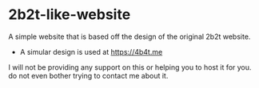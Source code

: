 # 2b2t-like-website
A simple website that is based off the design of the original 2b2t website.
* A simular design is used at https://4b4t.me

I will not be providing any support on this or helping you to host it for you. do not even bother trying to contact me about it.

